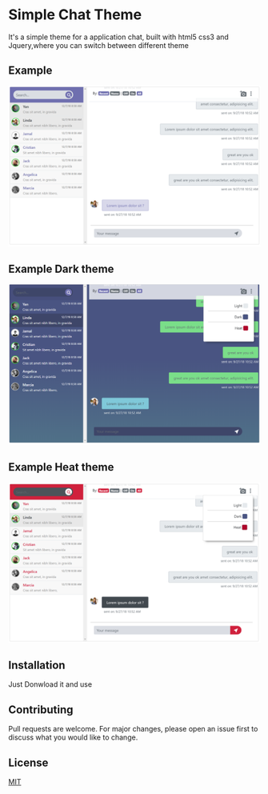 # Simple Chat Theme

It's a simple theme for a application chat, built with html5 css3 and Jquery,where you can switch between different theme

## Example

![alt text](img/screen.PNG "Description goes here")

## Example Dark theme

![alt text](img/screen-dark.PNG "Description goes here")

## Example Heat theme

![alt text](img/screen-hot.PNG "Description goes here")

## Installation

Just Donwload it and use

## Contributing
Pull requests are welcome. For major changes, please open an issue first to discuss what you would like to change.

## License
[MIT](https://choosealicense.com/licenses/mit/)
